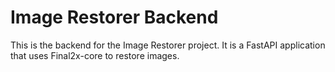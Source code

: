 # Image Restorer Backend

This is the backend for the Image Restorer project. It is a FastAPI application that uses Final2x-core to restore images.

